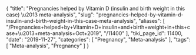 {
    "title": "Pregnancies helped by Vitamin D (insulin and birth weight in this case) \u2013 meta-analysis",
    "slug": "pregnancies-helped-by-vitamin-d-insulin-and-birth-weight-in-this-case-meta-analysis",
    "aliases": [
        "/Pregnancies+helped+by+Vitamin+D+insulin+and+birth+weight+in+this+case+\u2013+meta-analysis+Oct+2019",
        "/11400"
    ],
    "tiki_page_id": 11400,
    "date": "2019-11-27",
    "categories": [
        "Pregnancy",
        "Meta-analysis"
    ],
    "tags": [
        "Meta-analysis",
        "Pregnancy"
    ]
}